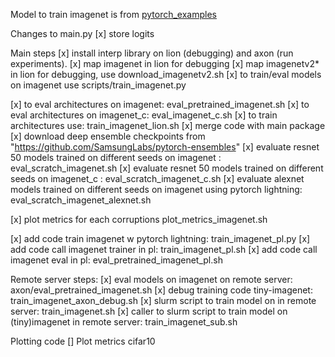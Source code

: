 
Model to train imagenet is from [pytorch_examples](https://github.com/pytorch/examples/blob/master/imagenet/main.py)

Changes to main.py
[x] store logits


Main steps 
[x] install interp library on lion (debugging) and axon (run experiments). 
[x] map imagenet in lion for debugging 
[x] map imagenetv2* in lion for debugging, use download_imagenetv2.sh
[x] to train/eval  models on imagenet use scripts/train_imagenet.py


[x] to eval architectures on imagenet: eval_pretrained_imagenet.sh
[x] to eval architectures on imagenet_c: eval_imagenet_c.sh
[x] to train architectures use: train_imagenet_lion.sh
[x] merge code with main package
[x] download deep ensemble checkpoints from "https://github.com/SamsungLabs/pytorch-ensembles"
[x] evaluate resnet 50 models trained on different seeds on imagenet : eval_scratch_imagenet.sh
[x] evaluate resnet 50 models trained on different seeds on imagenet_c : eval_scratch_imagenet_c.sh
[x] evaluate alexnet models trained on different seeds on imagenet using pytorch lightning: eval_scratch_imagenet_alexnet.sh

[x] plot metrics for each corruptions plot_metrics_imagenet.sh

[x] add code train imagenet w pytorch lightning: train_imagenet_pl.py
[x] add code call imagenet trainer in pl: train_imagenet_pl.sh
[x] add code call imagenet eval in pl: eval_pretrained_imagenet_pl.sh


Remote server steps:
[x] eval models on imagenet on remote server: axon/eval_pretrained_imagenet.sh
[x] debug training code tiny-imagenet: train_imagenet_axon_debug.sh
[x] slurm script to train model on in remote server: train_imagenet.sh
[x] caller to slurm script to train model on (tiny)imagenet in remote server: train_imagenet_sub.sh

Plotting code
[] Plot metrics cifar10